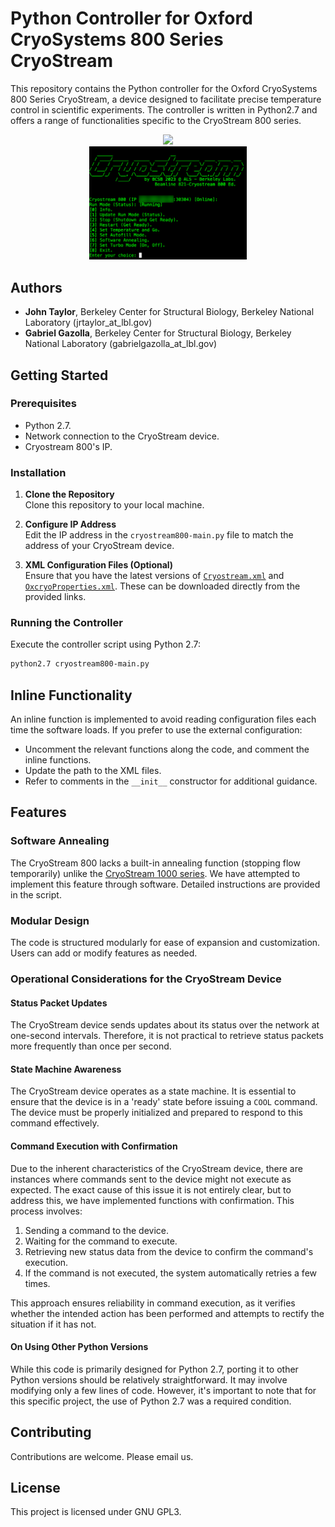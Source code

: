 # Python Controller for Oxford CryoSystems 800 Series CryoStream

This repository contains the Python controller for the Oxford CryoSystems 800 Series CryoStream, a device designed to facilitate precise temperature control in scientific experiments. The controller is written in Python2.7 and offers a range of functionalities specific to the CryoStream 800 series.

<div align="center">
<img src="https://pharma-se.ru/upload/iblock/91b/91b9381f29bae53c6b2064fdbb1c7447.jpg" width="50%" height="auto">
</div>

<div align="center">
<img src="https://github.com/bcsblbl/Cryostream800_PythonController/blob/main/cryostream800.png?raw=true" width="50%" height="auto">
</div>

## Authors

- **John Taylor**, Berkeley Center for Structural Biology, Berkeley National Laboratory (jrtaylor_at_lbl.gov)
- **Gabriel Gazolla**, Berkeley Center for Structural Biology, Berkeley National Laboratory (gabrielgazolla_at_lbl.gov)

## Getting Started

### Prerequisites

- Python 2.7.
- Network connection to the CryoStream device.
- Cryostream 800's IP.

### Installation

1. **Clone the Repository**  
   Clone this repository to your local machine.

2. **Configure IP Address**  
   Edit the IP address in the `cryostream800-main.py` file to match the address of your CryoStream device.

3. **XML Configuration Files (Optional)**  
   Ensure that you have the latest versions of [`Cryostream.xml`](https://connect.oxcryo.com/ethernetcomms/Cryostream.xml) and [`OxcryoProperties.xml`](https://connect.oxcryo.com/ethernetcomms/OxcryoProperties.xml). These can be downloaded directly from the provided links.


### Running the Controller

Execute the controller script using Python 2.7:

```bash
python2.7 cryostream800-main.py
```

## Inline Functionality

An inline function is implemented to avoid reading configuration files each time the software loads. If you prefer to use the external configuration:

- Uncomment the relevant functions along the code, and comment the inline functions.
- Update the path to the XML files.
- Refer to comments in the `__init__` constructor for additional guidance.

## Features

### Software Annealing

The CryoStream 800 lacks a built-in annealing function (stopping flow temporarily) unlike the [CryoStream 1000 series](https://github.com/bcsblbl/Cryostream1000_PythonController). We have attempted to implement this feature through software. Detailed instructions are provided in the script.

### Modular Design

The code is structured modularly for ease of expansion and customization. Users can add or modify features as needed.

### Operational Considerations for the CryoStream Device

#### Status Packet Updates

The CryoStream device sends updates about its status over the network at one-second intervals. Therefore, it is not practical to retrieve status packets more frequently than once per second.

#### State Machine Awareness

The CryoStream device operates as a state machine. It is essential to ensure that the device is in a 'ready' state before issuing a `COOL` command. The device must be properly initialized and prepared to respond to this command effectively.

#### Command Execution with Confirmation

Due to the inherent characteristics of the CryoStream device, there are instances where commands sent to the device might not execute as expected. The exact cause of this issue it is not entirely clear, but to address this, we have implemented functions with confirmation. This process involves:

1. Sending a command to the device.
2. Waiting for the command to execute.
3. Retrieving new status data from the device to confirm the command's execution.
4. If the command is not executed, the system automatically retries a few times.

This approach ensures reliability in command execution, as it verifies whether the intended action has been performed and attempts to rectify the situation if it has not.

#### On Using Other Python Versions

While this code is primarily designed for Python 2.7, porting it to other Python versions should be relatively straightforward. It may involve modifying only a few lines of code. However, it's important to note that for this specific project, the use of Python 2.7 was a required condition.

## Contributing

Contributions are welcome. Please email us.

## License

This project is licensed under GNU GPL3.

